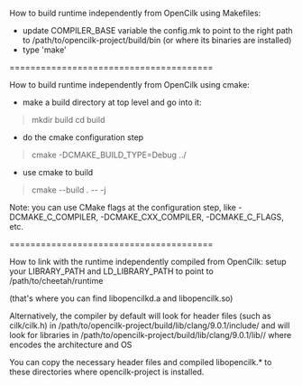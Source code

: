 How to build runtime independently from OpenCilk using Makefiles:
- update COMPILER_BASE variable the config.mk to point to the right path
  to /path/to/opencilk-project/build/bin (or where its binaries are installed)
- type 'make' 

=======================================

How to build runtime independently from OpenCilk using cmake: 
- make a build directory at top level and go into it:
> mkdir build 
> cd build 

- do the cmake configuration step 
> cmake -DCMAKE_BUILD_TYPE=Debug ../

- use cmake to build 
> cmake --build . -- -j<num of cores>

Note: you can use CMake flags at the configuration step, like
-DCMAKE_C_COMPILER, -DCMAKE_CXX_COMPILER, -DCMAKE_C_FLAGS, etc.

=======================================

How to link with the runtime independently compiled from OpenCilk: 
setup your LIBRARY_PATH and LD_LIBRARY_PATH to point to
/path/to/cheetah/runtime

(that's where you can find libopencilkd.a and libopencilk.so)

Alternatively, the compiler by default will look for header files (such as
cilk/cilk.h) in /path/to/opencilk-project/build/lib/clang/9.0.1/include/
and will look for libraries in
/path/to/opencilk-project/build/lib/clang/9.0.1/lib/<something>/
where <something> encodes the architecture and OS

You can copy the necessary header files and compiled libopencilk.*
to these directories where opencilk-project is installed.


